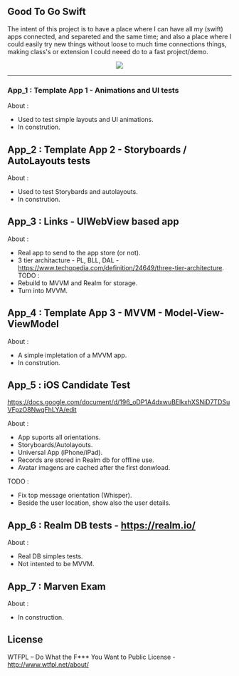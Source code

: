 Good To Go Swift
-----

The intent of this project is to have a place where I can have all my (swift) apps connected, and separeted and the same time; and also a place where I could easily try new things without loose to much time connections things, making class's or extension I could neeed do to a fast project/demo. 

<p align="center">
<img src="https://github.com/ricardopsantos/GoodToGo_Swift/blob/master/G2GLogo.png">
</p>

-----

### App_1 : Template App 1 - Animations and UI tests
About :
- Used to test simple layouts and UI animations.
- In constrution.

## App_2 : Template App 2 - Storyboards / AutoLayouts tests
About :
- Used to test Storybards and autolayouts.
- In constrution.

## App_3 : Links - UIWebView based app
About :
- Real app to send to the app store (or not).
- 3 tier architacture - PL, BLL, DAL - https://www.techopedia.com/definition/24649/three-tier-architecture.
TODO :
- Rebuild to MVVM and Realm for storage.
- Turn into MVVM.

## App_4 : Template App 3 - MVVM - Model-View-ViewModel
About :
- A simple impletation of a MVVM app.
- In constrution.

## App_5 : iOS Candidate Test
https://docs.google.com/document/d/196_oDP1A4dxwuBElkxhXSNiD7TDSuVFpzO8NwqFhLYA/edit

About :
- App suports all orientations.
- Storyboards/Autolayouts.
- Universal App (iPhone/iPad).
- Records are stored in Realm db for offline use.
- Avatar imagens are cached after the first donwload.

TODO :
- Fix top message orientation (Whisper).
- Beside the user location, show also the user details.

## App_6 : Realm DB tests - https://realm.io/
About :
- Real DB simples tests.
- Not intented to be MVVM.

## App_7 : Marven Exam
About :
- In construction.

## License

WTFPL – Do What the F*** You Want to Public License - http://www.wtfpl.net/about/
